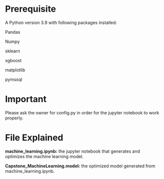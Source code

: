 # Prerequisite

A Python version 3.9 with following packages installed:

Pandas

Numpy

sklearn

xgboost

matplotlib

pymssql

# Important

Please ask the owner for config.py in order for the jupyter notebook to work properly.

# File Explained

**machine_learning.ipynb:** the jupyter notebook that generates and optimizes the machine learning model.

**Capstone_MachineLearning.model:** the optimized model generated from machine_learning.ipynb.
